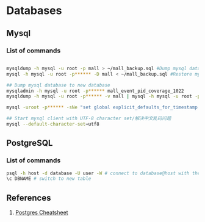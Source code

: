 # Databases

## Mysql

### List of commands

```bash

mysqldump -h mysql -u root -p mall > ~/mall_backup.sql #Dump mysql database
mysql -h mysql -u root -p****** -D mall < ~/mall_backup.sql #Restore mysql database

## Dump mysql database to new database
mysqladmin -h mysql -u root -p****** mall_event_pid_coverage_1022 
mysqldump -h mysql -u root -p****** -v mall | mysql -h mysql -u root -p****** -D mall_event_pid_coverage_1022

mysql -uroot -p****** -sNe "set global explicit_defaults_for_timestamp =1;create database if not exists airflow";

## Start mysql client with UTF-8 character set/解决中文乱码问题
mysql --default-character-set=utf8
```

## PostgreSQL

### List of commands

```bash
psql -h host -d database -U user -W # connect to database@host with the given user.
\c DBNAME # switch to new table
```

## References

1. [Postgres Cheatsheet](https://postgrescheatsheet.com/#/)
